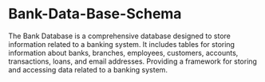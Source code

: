 # Bank-Data-Base-Schema
The Bank Database is a comprehensive database designed to store information related to a banking system. It includes tables for storing information about banks, branches, employees, customers, accounts, transactions, loans, and email addresses.  Providing a framework for storing and accessing data related to a banking system.
